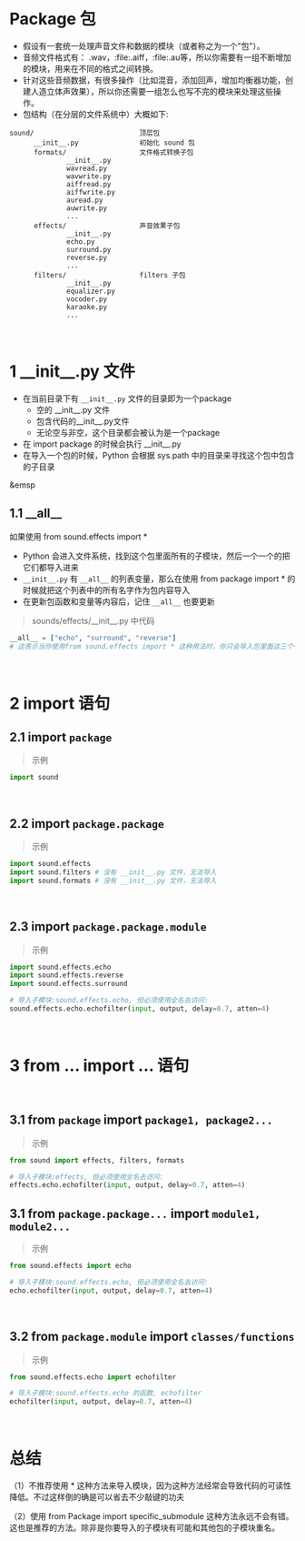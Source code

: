 
&emsp;
# Package 包

- 假设有一套统一处理声音文件和数据的模块（或者称之为一个"包"）。
- 音频文件格式有： .wav，:file:.aiff，:file:.au等，所以你需要有一组不断增加的模块，用来在不同的格式之间转换。
- 针对这些音频数据，有很多操作（比如混音，添加回声，增加均衡器功能，创建人造立体声效果），所以你还需要一组怎么也写不完的模块来处理这些操作。
- 包结构（在分层的文件系统中）大概如下:

```
sound/                          顶层包
      __init__.py               初始化 sound 包
      formats/                  文件格式转换子包
              __init__.py
              wavread.py
              wavwrite.py
              aiffread.py
              aiffwrite.py
              auread.py
              auwrite.py
              ...
      effects/                  声音效果子包
              __init__.py
              echo.py
              surround.py
              reverse.py
              ...
      filters/                  filters 子包
              __init__.py
              equalizer.py
              vocoder.py
              karaoke.py
              ...
```

&emsp;
# 1 \_\_init__.py 文件

- 在当前目录下有 `__init__.py` 文件的目录即为一个package
    - 空的 \_\_init__.py 文件
    - 包含代码的\_\_init__.py文件
    - 无论空与非空，这个目录都会被认为是一个package
- 在 import package 的时候会执行 \_\_init__.py
- 在导入一个包的时候，Python 会根据 sys.path 中的目录来寻找这个包中包含的子目录

&emsp
## 1.1 \_\_all__

如果使用 from sound.effects import * 
- Python 会进入文件系统，找到这个包里面所有的子模块，然后一个一个的把它们都导入进来 
- `__init__.py` 有 `__all__` 的列表变量，那么在使用 from package import * 的时候就把这个列表中的所有名字作为包内容导入 
- 在更新包函数和变量等内容后，记住 `__all__` 也要更新

>sounds/effects/\_\_init__.py 中代码
```python
__all__ = ["echo", "surround", "reverse"]
# 这表示当你使用from sound.effects import * 这种用法时，你只会导入包里面这三个子模块。
```

&emsp;
# 2 import 语句
## 2.1 import `package`

>示例
```python
import sound
```

&emsp;
## 2.2 import `package.package`
>示例
```python
import sound.effects
import sound.filters # 没有 __init__.py 文件，无法导入
import sound.formats # 没有 __init__.py 文件，无法导入
```

&emsp;
## 2.3 import `package.package.module`
>示例
```python
import sound.effects.echo
import sound.effects.reverse
import sound.effects.surround

# 导入子模块:sound.effects.echo, 但必须使用全名去访问:
sound.effects.echo.echofilter(input, output, delay=0.7, atten=4)
```


&emsp;
# 3 from ... import ... 语句
&emsp;
## 3.1 from `package` import `package1, package2...`
>示例
```python
from sound import effects, filters, formats 

# 导入子模块:effects, 但必须使用全名去访问:
effects.echo.echofilter(input, output, delay=0.7, atten=4)
```

## 3.1 from `package.package...` import `module1, module2...`
>示例
```python
from sound.effects import echo 

# 导入子模块:sound.effects.echo, 但必须使用全名去访问:
echo.echofilter(input, output, delay=0.7, atten=4)
```

&emsp;
## 3.2 from `package.module` import `classes/functions`

>示例
```python
from sound.effects.echo import echofilter

# 导入子模块:sound.effects.echo 的函数, echofilter
echofilter(input, output, delay=0.7, atten=4)
```



&emsp;
# 总结
（1）不推荐使用 * 这种方法来导入模块，因为这种方法经常会导致代码的可读性降低。不过这样倒的确是可以省去不少敲键的功夫

（2）使用 from Package import specific_submodule 这种方法永远不会有错。这也是推荐的方法。除非是你要导入的子模块有可能和其他包的子模块重名。

